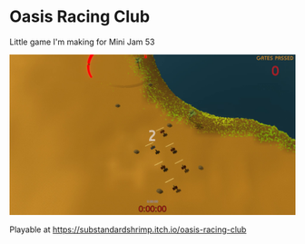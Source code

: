 # Oasis Racing Club

Little game I'm making for Mini Jam 53

![img](Img/screen.png)


Playable at https://substandardshrimp.itch.io/oasis-racing-club